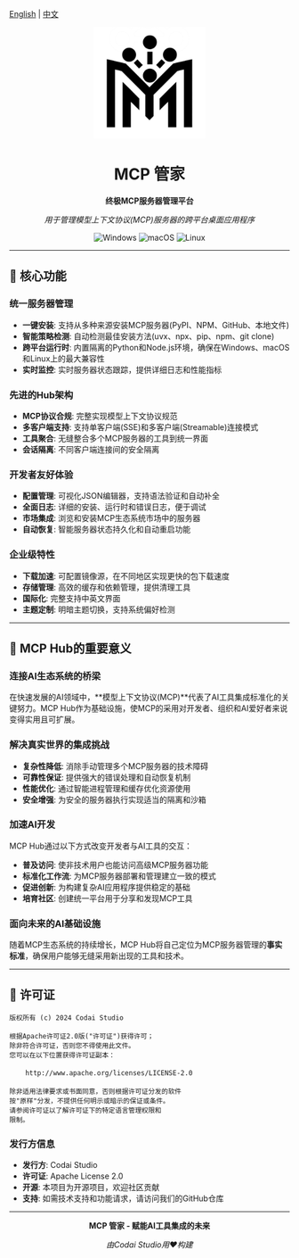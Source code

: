 [English](README.md) | [中文](README-zh.md)

<div align="center">
  <img src="assets/images/logo.png" alt="MCP Hub Logo" width="200" height="200">
  
  # MCP 管家
  
  **终极MCP服务器管理平台**
  
  *用于管理模型上下文协议(MCP)服务器的跨平台桌面应用程序*
  
  ![Windows](https://img.shields.io/badge/Windows-0078D6?style=for-the-badge&logo=windows&logoColor=white)
  ![macOS](https://img.shields.io/badge/macOS-000000?style=for-the-badge&logo=apple&logoColor=white)
  ![Linux](https://img.shields.io/badge/Linux-FCC624?style=for-the-badge&logo=linux&logoColor=black)
</div>

---

## 🚀 核心功能

### **统一服务器管理**
- **一键安装**: 支持从多种来源安装MCP服务器(PyPI、NPM、GitHub、本地文件)
- **智能策略检测**: 自动检测最佳安装方法(uvx、npx、pip、npm、git clone)
- **跨平台运行时**: 内置隔离的Python和Node.js环境，确保在Windows、macOS和Linux上的最大兼容性
- **实时监控**: 实时服务器状态跟踪，提供详细日志和性能指标

### **先进的Hub架构**
- **MCP协议合规**: 完整实现模型上下文协议规范
- **多客户端支持**: 支持单客户端(SSE)和多客户端(Streamable)连接模式
- **工具聚合**: 无缝整合多个MCP服务器的工具到统一界面
- **会话隔离**: 不同客户端连接间的安全隔离

### **开发者友好体验**
- **配置管理**: 可视化JSON编辑器，支持语法验证和自动补全
- **全面日志**: 详细的安装、运行时和错误日志，便于调试
- **市场集成**: 浏览和安装MCP生态系统市场中的服务器
- **自动恢复**: 智能服务器状态持久化和自动重启功能

### **企业级特性**
- **下载加速**: 可配置镜像源，在不同地区实现更快的包下载速度
- **存储管理**: 高效的缓存和依赖管理，提供清理工具
- **国际化**: 完整支持中英文界面
- **主题定制**: 明暗主题切换，支持系统偏好检测

---

## 🌟 MCP Hub的重要意义

### **连接AI生态系统的桥梁**
在快速发展的AI领域中，**模型上下文协议(MCP)**代表了AI工具集成标准化的关键努力。MCP Hub作为基础设施，使MCP的采用对开发者、组织和AI爱好者来说变得实用且可扩展。

### **解决真实世界的集成挑战**
- **复杂性降低**: 消除手动管理多个MCP服务器的技术障碍
- **可靠性保证**: 提供强大的错误处理和自动恢复机制
- **性能优化**: 通过智能进程管理和缓存优化资源使用
- **安全增强**: 为安全的服务器执行实现适当的隔离和沙箱

### **加速AI开发**
MCP Hub通过以下方式改变开发者与AI工具的交互：
- **普及访问**: 使非技术用户也能访问高级MCP服务器功能
- **标准化工作流**: 为MCP服务器部署和管理建立一致的模式
- **促进创新**: 为构建复杂AI应用程序提供稳定的基础
- **培育社区**: 创建统一平台用于分享和发现MCP工具

### **面向未来的AI基础设施**
随着MCP生态系统的持续增长，MCP Hub将自己定位为MCP服务器管理的**事实标准**，确保用户能够无缝采用新出现的工具和技术。

---

## 📄 许可证

```
版权所有 (c) 2024 Codai Studio

根据Apache许可证2.0版("许可证")获得许可；
除非符合许可证，否则您不得使用此文件。
您可以在以下位置获得许可证副本：

    http://www.apache.org/licenses/LICENSE-2.0

除非适用法律要求或书面同意，否则根据许可证分发的软件
按"原样"分发，不提供任何明示或暗示的保证或条件。
请参阅许可证以了解许可证下的特定语言管理权限和
限制。
```

### **发行方信息**
- **发行方**: Codai Studio
- **许可证**: Apache License 2.0
- **开源**: 本项目为开源项目，欢迎社区贡献
- **支持**: 如需技术支持和功能请求，请访问我们的GitHub仓库

---

<div align="center">
  <p><strong>MCP 管家 - 赋能AI工具集成的未来</strong></p>
  <p><em>由Codai Studio用❤️构建</em></p>
</div> 